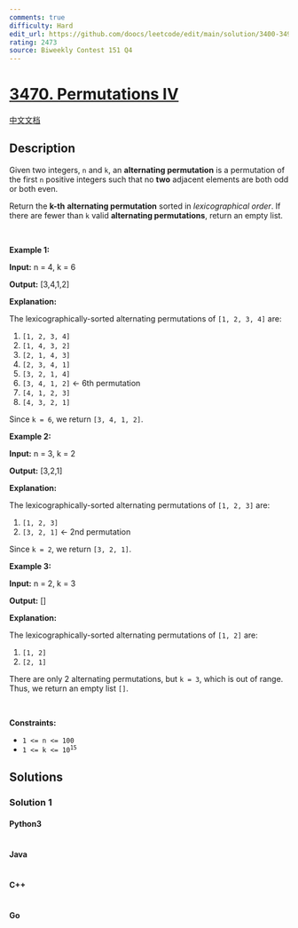 ```yaml
---
comments: true
difficulty: Hard
edit_url: https://github.com/doocs/leetcode/edit/main/solution/3400-3499/3470.Permutations%20IV/README_EN.md
rating: 2473
source: Biweekly Contest 151 Q4
---
```


<!-- problem:start -->

# [3470. Permutations IV](https://leetcode.com/problems/permutations-iv)

[中文文档](/solution/3400-3499/3470.Permutations%20IV/README.md)

## Description

<!-- description:start -->

<p>Given two integers, <code>n</code> and <code>k</code>, an <strong>alternating permutation</strong> is a permutation of the first <code>n</code> positive integers such that no <strong>two</strong> adjacent elements are both odd or both even.</p>

<p>Return the <strong>k-th</strong> <strong>alternating permutation</strong> sorted in <em>lexicographical order</em>. If there are fewer than <code>k</code> valid <strong>alternating permutations</strong>, return an empty list.</p>

<p>&nbsp;</p>
<p><strong class="example">Example 1:</strong></p>

<div class="example-block">
<p><strong>Input:</strong> <span class="example-io">n = 4, k = 6</span></p>

<p><strong>Output:</strong> <span class="example-io">[3,4,1,2]</span></p>

<p><strong>Explanation:</strong></p>

<p>The lexicographically-sorted alternating permutations of <code>[1, 2, 3, 4]</code> are:</p>

<ol>
	<li><code>[1, 2, 3, 4]</code></li>
	<li><code>[1, 4, 3, 2]</code></li>
	<li><code>[2, 1, 4, 3]</code></li>
	<li><code>[2, 3, 4, 1]</code></li>
	<li><code>[3, 2, 1, 4]</code></li>
	<li><code>[3, 4, 1, 2]</code> &larr; 6th permutation</li>
	<li><code>[4, 1, 2, 3]</code></li>
	<li><code>[4, 3, 2, 1]</code></li>
</ol>

<p>Since <code>k = 6</code>, we return <code>[3, 4, 1, 2]</code>.</p>
</div>

<p><strong class="example">Example 2:</strong></p>

<div class="example-block">
<p><strong>Input:</strong> <span class="example-io">n = 3, k = 2</span></p>

<p><strong>Output:</strong> <span class="example-io">[3,2,1]</span></p>

<p><strong>Explanation:</strong></p>

<p>The lexicographically-sorted alternating permutations of <code>[1, 2, 3]</code> are:</p>

<ol>
	<li><code>[1, 2, 3]</code></li>
	<li><code>[3, 2, 1]</code> &larr; 2nd permutation</li>
</ol>

<p>Since <code>k = 2</code>, we return <code>[3, 2, 1]</code>.</p>
</div>

<p><strong class="example">Example 3:</strong></p>

<div class="example-block">
<p><strong>Input:</strong> <span class="example-io">n = 2, k = 3</span></p>

<p><strong>Output:</strong> <span class="example-io">[]</span></p>

<p><strong>Explanation:</strong></p>

<p>The lexicographically-sorted alternating permutations of <code>[1, 2]</code> are:</p>

<ol>
	<li><code>[1, 2]</code></li>
	<li><code>[2, 1]</code></li>
</ol>

<p>There are only 2 alternating permutations, but <code>k = 3</code>, which is out of range. Thus, we return an empty list <code>[]</code>.</p>
</div>

<p>&nbsp;</p>
<p><strong>Constraints:</strong></p>

<ul>
	<li><code>1 &lt;= n &lt;= 100</code></li>
	<li><code>1 &lt;= k &lt;= 10<sup>15</sup></code></li>
</ul>

<!-- description:end -->

## Solutions

<!-- solution:start -->

### Solution 1

<!-- tabs:start -->

#### Python3

```python

```

#### Java

```java

```

#### C++

```cpp

```

#### Go

```go

```

<!-- tabs:end -->

<!-- solution:end -->

<!-- problem:end -->
